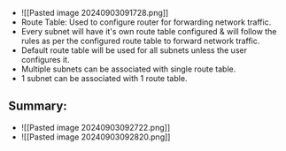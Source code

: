 * ![[Pasted image 20240903091728.png]]
* Route Table: Used to configure router for forwarding network traffic.
* Every subnet will have it's own route table configured & will follow the rules as per the configured route table to forward network traffic.
* Default route table will be used for all subnets unless the user configures it.
* Multiple subnets can be associated with single route table.
* 1 subnet can be associated with 1 route table.

## Summary:
* 
	![[Pasted image 20240903092722.png]]
*   ![[Pasted image 20240903092820.png]]




